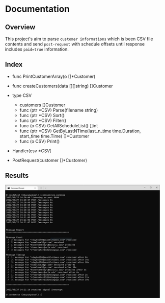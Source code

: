 # Documentation

## Overview

This project's aim to parse `customer informations` which is been CSV file contents and send `post-request` with schedule offsets until response includes `paid=true` information.

## Index

- func PrintCustomerArray(o []*Customer)

- func createCustomers(data [][]string) []Customer

- type CSV
  
  - customers []Customer
  - func (ptr *CSV) Parse(filename string)
  - func (ptr *CSV) Sort()
  - func (ptr *CSV) Filter()
  - func (o CSV) GetAllScheduleList() []int
  - func (ptr *CSV) GetByLastNTime(last_n_time time.Duration, start_time time.Time) []*Customer
  - func (o CSV) Print()

- Handler(csv *CSV)

- PostRequest(customer []*Customer)
  
## Results
![result image](src/result.png)
